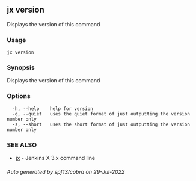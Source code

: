 ## jx version

Displays the version of this command

### Usage

```
jx version
```

### Synopsis

Displays the version of this command

### Options

```
  -h, --help    help for version
  -q, --quiet   uses the quiet format of just outputting the version number only
  -s, --short   uses the short format of just outputting the version number only
```

### SEE ALSO

* [jx](jx.md)	 - Jenkins X 3.x command line

###### Auto generated by spf13/cobra on 29-Jul-2022
